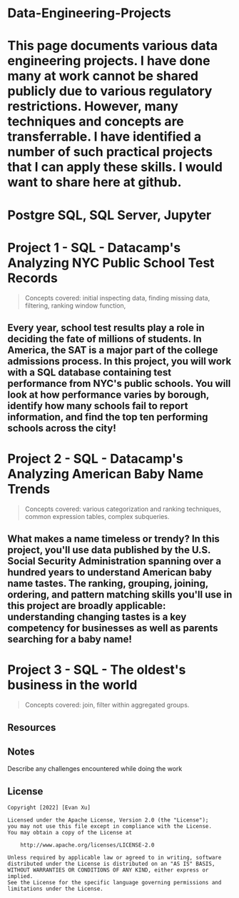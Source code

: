 # Data-Engineering-Projects

# This page documents various data engineering projects.  I have done many at work cannot be shared publicly due to various regulatory restrictions. However, many techniques and concepts are transferrable. I have identified a number of such practical projects that I can apply these skills. I would want to share here at github.  
# Postgre SQL, SQL Server, Jupyter 

# Project 1 - SQL - Datacamp's Analyzing NYC Public School Test Records 

> Concepts covered: initial inspecting data, finding missing data, filtering, ranking window function, 

## Every year, school test results play a role in deciding the fate of millions of students. In America, the SAT is a major part of the college admissions process. In this project, you will work with a SQL database containing test performance from NYC's public schools. You will look at how performance varies by borough, identify how many schools fail to report information, and find the top ten performing schools across the city!

# Project 2 - SQL - Datacamp's Analyzing American Baby Name Trends 

> Concepts covered: various categorization and ranking techniques, common expression tables, complex subqueries. 

## What makes a name timeless or trendy? In this project, you'll use data published by the U.S. Social Security Administration spanning over a hundred years to understand American baby name tastes. The ranking, grouping, joining, ordering, and pattern matching skills you'll use in this project are broadly applicable: understanding changing tastes is a key competency for businesses as well as parents searching for a baby name!

# Project 3 - SQL - The oldest's business in the world 

> Concepts covered: join, filter within aggregated groups. 

## Resources


## Notes

Describe any challenges encountered while doing the work


## License

    Copyright [2022] [Evan Xu]

    Licensed under the Apache License, Version 2.0 (the "License");
    you may not use this file except in compliance with the License.
    You may obtain a copy of the License at

        http://www.apache.org/licenses/LICENSE-2.0

    Unless required by applicable law or agreed to in writing, software
    distributed under the License is distributed on an "AS IS" BASIS,
    WITHOUT WARRANTIES OR CONDITIONS OF ANY KIND, either express or implied.
    See the License for the specific language governing permissions and
    limitations under the License.
